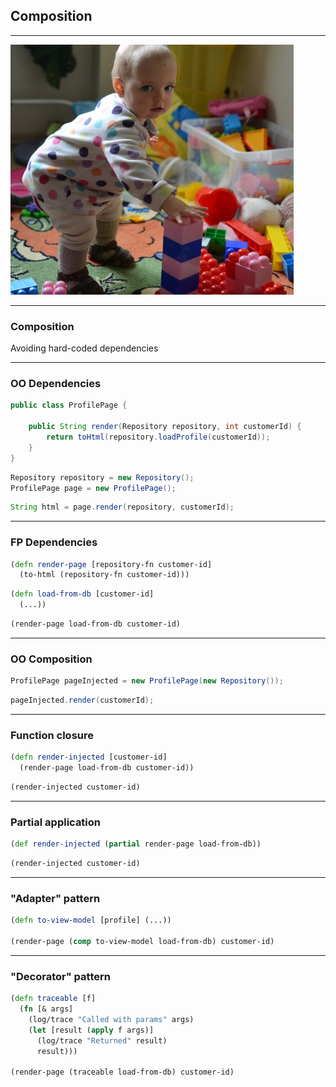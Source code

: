 ## Composition

---

![composition](img/composition.jpg)

---

### Composition

Avoiding hard-coded dependencies

---

### OO Dependencies

```java
public class ProfilePage {

    public String render(Repository repository, int customerId) {
        return toHtml(repository.loadProfile(customerId));
    }
}
```

```java
Repository repository = new Repository();
ProfilePage page = new ProfilePage();
```

```java
String html = page.render(repository, customerId);
```

---

### FP Dependencies

```clojure
(defn render-page [repository-fn customer-id]
  (to-html (repository-fn customer-id)))
```

```clojure
(defn load-from-db [customer-id]
  (...))
```

```clojure
(render-page load-from-db customer-id)
```

---

### OO Composition

```java
ProfilePage pageInjected = new ProfilePage(new Repository());
```

```java
pageInjected.render(customerId);
```

---

### Function closure

```clojure
(defn render-injected [customer-id]
  (render-page load-from-db customer-id))
```

```clojure
(render-injected customer-id)
```

---

### Partial application

```clojure
(def render-injected (partial render-page load-from-db))
```

```clojure
(render-injected customer-id)
```

---

### "Adapter" pattern

```clojure
(defn to-view-model [profile] (...))

(render-page (comp to-view-model load-from-db) customer-id)
```

---

### "Decorator" pattern

```clojure
(defn traceable [f]
  (fn [& args]
    (log/trace "Called with params" args)
    (let [result (apply f args)]
      (log/trace "Returned" result)
      result)))

(render-page (traceable load-from-db) customer-id)
```
